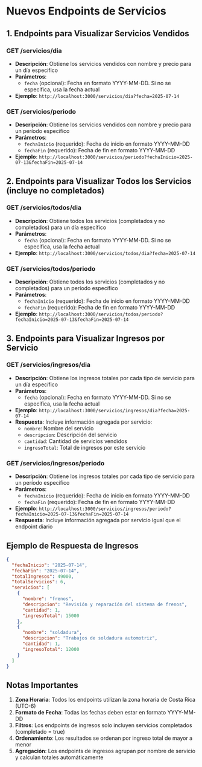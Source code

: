# Nuevos Endpoints de Servicios

## 1. Endpoints para Visualizar Servicios Vendidos

### GET /servicios/dia
- **Descripción**: Obtiene los servicios vendidos con nombre y precio para un día específico
- **Parámetros**: 
  - `fecha` (opcional): Fecha en formato YYYY-MM-DD. Si no se especifica, usa la fecha actual
- **Ejemplo**: `http://localhost:3000/servicios/dia?fecha=2025-07-14`

### GET /servicios/periodo
- **Descripción**: Obtiene los servicios vendidos con nombre y precio para un período específico
- **Parámetros**: 
  - `fechaInicio` (requerido): Fecha de inicio en formato YYYY-MM-DD
  - `fechaFin` (requerido): Fecha de fin en formato YYYY-MM-DD
- **Ejemplo**: `http://localhost:3000/servicios/periodo?fechaInicio=2025-07-13&fechaFin=2025-07-14`

## 2. Endpoints para Visualizar Todos los Servicios (incluye no completados)

### GET /servicios/todos/dia
- **Descripción**: Obtiene todos los servicios (completados y no completados) para un día específico
- **Parámetros**: 
  - `fecha` (opcional): Fecha en formato YYYY-MM-DD. Si no se especifica, usa la fecha actual
- **Ejemplo**: `http://localhost:3000/servicios/todos/dia?fecha=2025-07-14`

### GET /servicios/todos/periodo
- **Descripción**: Obtiene todos los servicios (completados y no completados) para un período específico
- **Parámetros**: 
  - `fechaInicio` (requerido): Fecha de inicio en formato YYYY-MM-DD
  - `fechaFin` (requerido): Fecha de fin en formato YYYY-MM-DD
- **Ejemplo**: `http://localhost:3000/servicios/todos/periodo?fechaInicio=2025-07-13&fechaFin=2025-07-14`

## 3. Endpoints para Visualizar Ingresos por Servicio

### GET /servicios/ingresos/dia
- **Descripción**: Obtiene los ingresos totales por cada tipo de servicio para un día específico
- **Parámetros**: 
  - `fecha` (opcional): Fecha en formato YYYY-MM-DD. Si no se especifica, usa la fecha actual
- **Ejemplo**: `http://localhost:3000/servicios/ingresos/dia?fecha=2025-07-14`
- **Respuesta**: Incluye información agregada por servicio:
  - `nombre`: Nombre del servicio
  - `descripcion`: Descripción del servicio
  - `cantidad`: Cantidad de servicios vendidos
  - `ingresoTotal`: Total de ingresos por este servicio

### GET /servicios/ingresos/periodo
- **Descripción**: Obtiene los ingresos totales por cada tipo de servicio para un período específico
- **Parámetros**: 
  - `fechaInicio` (requerido): Fecha de inicio en formato YYYY-MM-DD
  - `fechaFin` (requerido): Fecha de fin en formato YYYY-MM-DD
- **Ejemplo**: `http://localhost:3000/servicios/ingresos/periodo?fechaInicio=2025-07-13&fechaFin=2025-07-14`
- **Respuesta**: Incluye información agregada por servicio igual que el endpoint diario

## Ejemplo de Respuesta de Ingresos

```json
{
  "fechaInicio": "2025-07-14",
  "fechaFin": "2025-07-14",
  "totalIngresos": 49000,
  "totalServicios": 6,
  "servicios": [
    {
      "nombre": "frenos",
      "descripcion": "Revisión y reparación del sistema de frenos",
      "cantidad": 1,
      "ingresoTotal": 15000
    },
    {
      "nombre": "soldadura",
      "descripcion": "Trabajos de soldadura automotriz",
      "cantidad": 1,
      "ingresoTotal": 12000
    }
  ]
}
```

## Notas Importantes

1. **Zona Horaria**: Todos los endpoints utilizan la zona horaria de Costa Rica (UTC-6)
2. **Formato de Fecha**: Todas las fechas deben estar en formato YYYY-MM-DD
3. **Filtros**: Los endpoints de ingresos solo incluyen servicios completados (completado = true)
4. **Ordenamiento**: Los resultados se ordenan por ingreso total de mayor a menor
5. **Agregación**: Los endpoints de ingresos agrupan por nombre de servicio y calculan totales automáticamente
